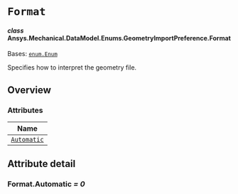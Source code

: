 # `Format`

<a id="ansys.mechanical.stubs.v242.Ansys.Mechanical.DataModel.Enums.GeometryImportPreference.Format"></a>

#### *class* Ansys.Mechanical.DataModel.Enums.GeometryImportPreference.Format

Bases: [`enum.Enum`](https://docs.python.org/3/library/enum.html#enum.Enum)

Specifies how to interpret the geometry file.

<!-- !! processed by numpydoc !! -->

<a id="overview"></a>

## Overview

### Attributes

| Name |
| ------------------------------------------------------------------------------------------------------------------------------ |
| [`Automatic`](#Format.Automatic) |

<a id="attribute-detail"></a>

## Attribute detail

<a id="Format.Automatic"></a>

### Format.Automatic *= 0*


